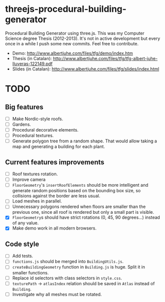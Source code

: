 threejs-procedural-building-generator
=====================================

Procedural Building Generator using three.js. This was my Computer Science degree Thesis (2012-2013). It's not in active development but every once in a while I push some new commits. Feel free to contribute.

* Demo: http://www.albertjuhe.com/files/tfg/demo/index.htm
* Thesis (in Catalan): http://www.albertjuhe.com/files/tfg/tfg-albert-juhe-lluveras-122149.pdf
* Slides (in Catalan): http://www.albertjuhe.com/files/tfg/slides/index.html

# TODO
## Big features
* [ ] Make Nordic-style roofs.
* [ ] Gardens.
* [ ] Procedural decorative elements.
* [ ] Procedural textures.
* [ ] Generate polygon tree from a random shape. That would allow taking a map and generating a building for each plant.
## Current features improvements
* [ ] Roof textures rotation.
* [ ] Improve camera
* [ ] `FloorGeometry`'s `insertRoofElements` should be more intelligent and generate random positions based on the bounding box size, so collisions against the border are less usual.
* [ ] Load meshes in parallel.
* [ ] Unnecessary polygons rendered when floors are smaller than the previous one, since all roof is rendered but only a small part is visible.
* [x] `FloorGeometry`s should have strict rotations (0, 45, 90 degrees...) instead of any value.
* [x] Make demo work in all modern browsers.
## Code style
* [ ] Add tests.
* [ ] `functions.js` should be merged into `BuildingUtils.js`.
* [ ] `createBuildingGeometry` function in `Building.js` is huge. Split it in smaller functions.
* [ ] Replace id selectors with class selectors in `style.css`.
* [ ] `texturePath` -> `atlasIndex` relation should be saved in `Atlas` instead of `Building`.
* [ ] Investigate why all meshes must be rotated.
